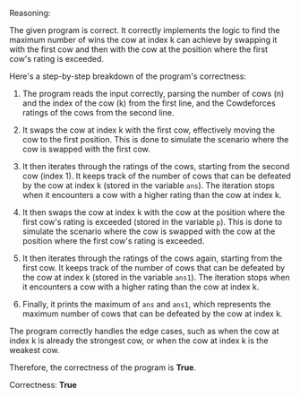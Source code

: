 Reasoning:

The given program is correct. It correctly implements the logic to find the maximum number of wins the cow at index k can achieve by swapping it with the first cow and then with the cow at the position where the first cow's rating is exceeded.

Here's a step-by-step breakdown of the program's correctness:

1. The program reads the input correctly, parsing the number of cows (n) and the index of the cow (k) from the first line, and the Cowdeforces ratings of the cows from the second line.

2. It swaps the cow at index k with the first cow, effectively moving the cow to the first position. This is done to simulate the scenario where the cow is swapped with the first cow.

3. It then iterates through the ratings of the cows, starting from the second cow (index 1). It keeps track of the number of cows that can be defeated by the cow at index k (stored in the variable `ans`). The iteration stops when it encounters a cow with a higher rating than the cow at index k.

4. It then swaps the cow at index k with the cow at the position where the first cow's rating is exceeded (stored in the variable `p`). This is done to simulate the scenario where the cow is swapped with the cow at the position where the first cow's rating is exceeded.

5. It then iterates through the ratings of the cows again, starting from the first cow. It keeps track of the number of cows that can be defeated by the cow at index k (stored in the variable `ans1`). The iteration stops when it encounters a cow with a higher rating than the cow at index k.

6. Finally, it prints the maximum of `ans` and `ans1`, which represents the maximum number of cows that can be defeated by the cow at index k.

The program correctly handles the edge cases, such as when the cow at index k is already the strongest cow, or when the cow at index k is the weakest cow.

Therefore, the correctness of the program is **True**.

Correctness: **True**